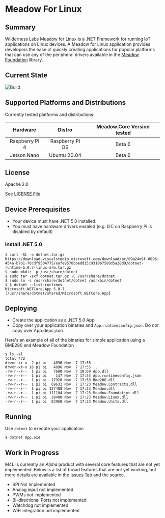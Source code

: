 # Meadow For Linux

## Summary

Wilderness Labs Meadow for Linux is a .NET Framework for running IoT applications on Linux devices.  A Meadow for Linux application provides developers the ease of quickly creating applications for popular platforms that can use any of the peripheral drivers available in the [Meadow Foundation](https://github.com/WildernessLabs/Meadow.Foundation) library.

## Current State

![Build](https://github.com/WildernessLabs/Meadow.Linux/actions/workflows/build.yml/badge.svg)

## Supported Platforms and Distributions

Currently tested platforms and distributions:

| Hardware | Distro | Meadow.Core Version tested |
| :---: | :---: | :---: |
| Raspberry Pi 4 | Raspberry Pi OS | Beta 6 |
| Jetson Nano | Ubuntu 20.04 | Beta 6 |

## License

Apache 2.0

See [LICENSE File](/LICENSE)

## Device Prerequisites

- Your device must have .NET 5.0 installed.
- You must have hardware drivers enabled (e.g. I2C on Raspberry Pi is disabled by default)

### Install .NET 5.0
```
$ curl -SL -o dotnet.tar.gz https://download.visualstudio.microsoft.com/download/pr/09a24e9f-0096-454a-b761-70cdf9504775/eafe9578bbedd15c9319b7580d5a20d9/dotnet-runtime-5.0.7-linux-arm.tar.gz
$ sudo mkdir -p /usr/share/dotnet
$ sudo tar -zxf dotnet.tar.gz -C /usr/share/dotnet
$ sudo ln -s /usr/share/dotnet/dotnet /usr/bin/dotnet
$ $ dotnet --list-runtimes
Microsoft.NETCore.App 5.0.7 [/usr/share/dotnet/shared/Microsoft.NETCore.App]
```

## Deploying

- Create the application as a .NET 5.0 App
- Copy over your application binaries and `App.runtimeconfig.json`.  Do *not* copy over App.deps.json

Here's an example of all of the binaries for simple application using a BME280 and Meadow Foundation

```
$ ls -al
total 472
drwxr-xr-x  2 pi pi   4096 Nov  7 17:56 .
drwxr-xr-x 16 pi pi   4096 Nov  7 17:55 ..
-rw-r--r--  1 pi pi   7680 Nov  7 18:09 App.dll
-rw-r--r--  1 pi pi    147 Nov  7 17:55 App.runtimeconfig.json
-rw-r--r--  1 pi pi  17920 Nov  7 17:58 Bme280.dll
-rw-r--r--  1 pi pi  69632 Nov  7 17:23 Meadow.Contracts.dll
-rw-r--r--  1 pi pi 127488 Nov  7 17:23 Meadow.dll
-rw-r--r--  1 pi pi 111104 Nov  7 17:23 Meadow.Foundation.dll
-rw-r--r--  1 pi pi  38400 Nov  7 17:23 Meadow.Linux.dll
-rw-r--r--  1 pi pi  83968 Nov  7 17:23 Meadow.Units.dll
```

## Running

Use `dotnet` to execute your application

```
$ dotnet App.exe
```
 
## Work in Progress

M4L is currently an *Alpha* product with several core features that are not yet implemented.  Below is a list of broad features that are not yet working, but more details are available in the [Issues Tab](https://github.com/WildernessLabs/Meadow.Linux/issues) and the source.

- SPI Not Implemented
- Analog input not implemented
- PWMs not implemented
- Bi-directional Ports not implemented
- Watchdog not implemented
- WiFi integration not implemented
